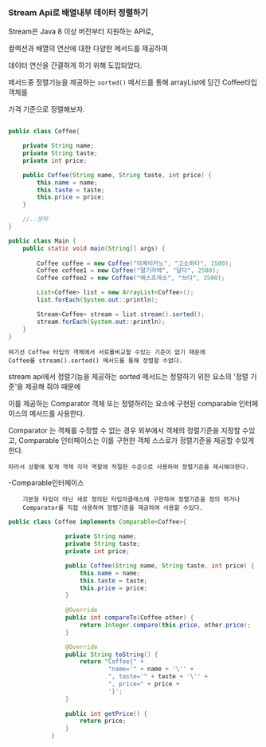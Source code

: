 ### Stream Api로 배열내부 데이터 정렬하기

Stream은 Java 8 이상 버전부터 지원하는 API로, 

컬렉션과 배열의 연산에 대한 다양한 메서드를 제공하여 

데이터 연산을 간결하게 하기 위해 도입되었다.

메서드중 정렬기능을 제공하는 `sorted()` 메서드를 통해
arrayList에 담긴 Coffee타입 객체를 

가격 기준으로 정렬해보자.

```java

public class Coffee{

    private String name;
    private String taste;
    private int price;

    public Coffee(String name, String taste, int price) {
        this.name = name;
        this.taste = taste;
        this.price = price;
    }

    //..생략
}
```

```java
public class Main {
    public static void main(String[] args) {
        
        Coffee coffee = new Coffee("아메리카노", "고소하다", 1500);
        Coffee coffee1 = new Coffee("딸기라떼", "달다", 2500);
        Coffee coffee2 = new Coffee("에스프레소", "쓰다", 3500);

        List<Coffee> list = new ArrayList<Coffee>();
        list.forEach(System.out::println);

        Stream<Coffee> stream = list.stream().sorted();
        stream.forEach(System.out::println);
    }
}

```

    여기선 Coffee 타입의 객체에서 서로를비교할 수있는 기준이 없기 때문에
    Coffee를 stream().sorted() 메서드를 통해 정렬할 수없다.


stream api에서 정렬기능을 제공하는 sorted 메서드는 
정렬하기 위한 요소의 '정렬 기준'을 제공해 줘야 때문에
    
이를 제공하는 Comparator 객체 또는
정렬하려는 요소에 구현된 comparable 인터페이스의 메서드를 사용한다.

Comparator 는 객체를 수정할 수 없는 경우 외부에서 객체의 정렬기준을 지정할 수있고, 
Comparable 인터페이스는 이를 구현한 객체 스스로가 정렬기준을 제공할 수있게 한다.

    따라서 상황에 맞게 객체 각자 역할에 적절한 수준으로 사용하여 정렬기준을 제시해야한다.

[//]: # (    )
    -Comparable인터페이스

        기본형 타입이 아닌 새로 정의된 타입의클래스에 구현하여 정렬기준을 정의 하거나
        Comparator를 직접 사용하여 정렬기준을 제공하여 사용할 수있다.

```java
public class Coffee implements Comparable<Coffee>{

                private String name;
                private String taste;
                private int price;

                public Coffee(String name, String taste, int price) {
                    this.name = name;
                    this.taste = taste;
                    this.price = price;
                }
                
                @Override
                public int compareTo(Coffee other) {
                    return Integer.compare(this.price, other.price);
                }

                @Override
                public String toString() {
                    return "Coffee{" +
                            "name='" + name + '\'' +
                            ", taste='" + taste + '\'' +
                            ", price=" + price +
                            '}';
                }
                
                public int getPrice() {
                    return price;
                }
            }
```